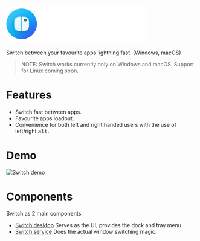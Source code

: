 ![Switch logo](./docs/switch-logo.png)

Switch between your favourite apps lightning fast. (Windows, macOS)
> NOTE: Switch works currently only on Windows and macOS. Support for Linux coming soon.

# Features
- Switch fast between apps.
- Favourite apps loadout.
- Convenience for both left and right handed users with the use of left/right <kbd>alt</kbd>.

# Demo
![Switch demo](./docs/switch-demo.gif)

# Components
Switch as 2 main components.
- [Switch desktop](https://github.com/ahkohd/switch-desktop) Serves as the UI, provides the dock and tray menu.
- [Switch service](https://github.com/ahkohd/switch) Does the actual window switching magic.
